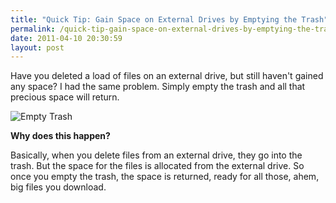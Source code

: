 ```yaml
---
title: "Quick Tip: Gain Space on External Drives by Emptying the Trash"
permalink: /quick-tip-gain-space-on-external-drives-by-emptying-the-trash/
date: 2011-04-10 20:30:59
layout: post
---
```


Have you deleted a load of files on an external drive, but still haven't gained any space? I had the same problem. Simply empty the trash and all that precious space will return.

![Empty Trash](http://therobb.com/wp-content/uploads/2011-04-emptytrash.png)

**Why does this happen?**

Basically, when you delete files from an external drive, they go into the trash. But the space for the files is allocated from the external drive. So once you empty the trash, the space is returned, ready for all those, ahem, big files you download.